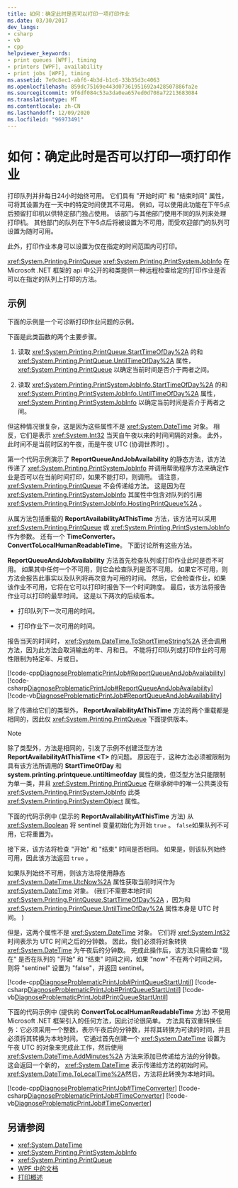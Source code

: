 ```yaml
---
title: 如何：确定此时是否可以打印一项打印作业
ms.date: 03/30/2017
dev_langs:
- csharp
- vb
- cpp
helpviewer_keywords:
- print queues [WPF], timing
- printers [WPF], availability
- print jobs [WPF], timing
ms.assetid: 7e9c8ec1-abf6-4b3d-b1c6-33b35d3c4063
ms.openlocfilehash: 859dc75169e443d07361951692a428507886fa2e
ms.sourcegitcommit: 9f6df084c53a3da0ea657ed0d708a72213683084
ms.translationtype: MT
ms.contentlocale: zh-CN
ms.lasthandoff: 12/09/2020
ms.locfileid: "96973491"
---
```

# <a name="how-to-discover-whether-a-print-job-can-be-printed-at-this-time-of-day"></a>如何：确定此时是否可以打印一项打印作业
打印队列并非每日24小时始终可用。 它们具有 "开始时间" 和 "结束时间" 属性，可将其设置为在一天中的特定时间使其不可用。 例如，可以使用此功能在下午5点后预留打印机以供特定部门独占使用。 该部门与其他部门使用不同的队列来处理打印机。 其他部门的队列在下午5点后将被设置为不可用，而受欢迎部门的队列可设置为随时可用。  
  
 此外，打印作业本身可以设置为仅在指定的时间范围内可打印。  
  
 <xref:System.Printing.PrintQueue> <xref:System.Printing.PrintSystemJobInfo> 在 Microsoft .NET 框架的 api 中公开的和类提供一种远程检查给定的打印作业是否可以在指定的队列上打印的方法。  
  
## <a name="example"></a>示例  
 下面的示例是一个可诊断打印作业问题的示例。  
  
 下面是此类函数的两个主要步骤。  
  
1. 读取 <xref:System.Printing.PrintQueue.StartTimeOfDay%2A> 的和 <xref:System.Printing.PrintQueue.UntilTimeOfDay%2A> 属性， <xref:System.Printing.PrintQueue> 以确定当前时间是否介于两者之间。  
  
2. 读取 <xref:System.Printing.PrintSystemJobInfo.StartTimeOfDay%2A> 的和 <xref:System.Printing.PrintSystemJobInfo.UntilTimeOfDay%2A> 属性， <xref:System.Printing.PrintSystemJobInfo> 以确定当前时间是否介于两者之间。  
  
 但这种情况很复杂，这是因为这些属性不是 <xref:System.DateTime> 对象。 相反，它们是表示 <xref:System.Int32> 当天自午夜以来的时间间隔的对象。 此外，此时间不是当前时区的午夜，而是午夜 UTC (协调世界时) 。  
  
 第一个代码示例演示了 **ReportQueueAndJobAvailability** 的静态方法，该方法传递了 <xref:System.Printing.PrintSystemJobInfo> 并调用帮助程序方法来确定作业是否可以在当前时间打印，如果不能打印，则调用。 请注意， <xref:System.Printing.PrintQueue> 不会传递给方法。 这是因为在 <xref:System.Printing.PrintSystemJobInfo> 其属性中包含对队列的引用 <xref:System.Printing.PrintSystemJobInfo.HostingPrintQueue%2A> 。  
  
 从属方法包括重载的 **ReportAvailabilityAtThisTime** 方法，该方法可以采用 <xref:System.Printing.PrintQueue> 或 <xref:System.Printing.PrintSystemJobInfo> 作为参数。 还有一个 **TimeConverter。 ConvertToLocalHumanReadableTime**。 下面讨论所有这些方法。  
  
 **ReportQueueAndJobAvailability** 方法首先检查队列或打印作业此时是否不可用。 如果其中任何一个不可用，则它会检查队列是否不可用。 如果它不可用，则方法会报告此事实以及队列将再次变为可用的时间。 然后，它会检查作业，如果该作业不可用，它将在它可以打印时报告下一个时间跨度。 最后，该方法将报告作业可以打印的最早时间。 这是以下两次的后续版本。  
  
- 打印队列下一次可用的时间。  
  
- 打印作业下一次可用的时间。  
  
 报告当天的时间时， <xref:System.DateTime.ToShortTimeString%2A> 还会调用方法，因为此方法会取消输出的年、月和日。 不能将打印队列或打印作业的可用性限制为特定年、月或日。  
  
 [!code-cpp[DiagnoseProblematicPrintJob#ReportQueueAndJobAvailability](~/samples/snippets/cpp/VS_Snippets_Wpf/DiagnoseProblematicPrintJob/CPP/Program.cpp#reportqueueandjobavailability)]
 [!code-csharp[DiagnoseProblematicPrintJob#ReportQueueAndJobAvailability](~/samples/snippets/csharp/VS_Snippets_Wpf/DiagnoseProblematicPrintJob/CSharp/Program.cs#reportqueueandjobavailability)]
 [!code-vb[DiagnoseProblematicPrintJob#ReportQueueAndJobAvailability](~/samples/snippets/visualbasic/VS_Snippets_Wpf/DiagnoseProblematicPrintJob/visualbasic/program.vb#reportqueueandjobavailability)]  
  
 除了传递给它们的类型外， **ReportAvailabilityAtThisTime** 方法的两个重载都是相同的，因此仅 <xref:System.Printing.PrintQueue> 下面提供版本。  
  
> [!NOTE]
> 除了类型外，方法是相同的，引发了示例不创建泛型方法 **ReportAvailabilityAtThisTime \<T>** 的问题。 原因在于，这种方法必须被限制为具有该方法所调用的 **StartTimeOfDay** 和 **system.printing.printqueue.untiltimeofday** 属性的类，但泛型方法只能限制为单一类，并且 <xref:System.Printing.PrintQueue> 在继承树中的唯一公共类没有 <xref:System.Printing.PrintSystemJobInfo> 此类 <xref:System.Printing.PrintSystemObject> 属性。  
  
 下面的代码示例中 (显示的 **ReportAvailabilityAtThisTime** 方法) 从 <xref:System.Boolean> 将 sentinel 变量初始化为开始 `true` 。 `false`如果队列不可用，它将重置为。  
  
 接下来，该方法将检查 "开始" 和 "结束" 时间是否相同。 如果是，则该队列始终可用，因此该方法返回 `true` 。  
  
 如果队列始终不可用，则该方法将使用静态 <xref:System.DateTime.UtcNow%2A> 属性获取当前时间作为 <xref:System.DateTime> 对象。  (我们不需要本地时间 <xref:System.Printing.PrintQueue.StartTimeOfDay%2A> ，因为和 <xref:System.Printing.PrintQueue.UntilTimeOfDay%2A> 属性本身是 UTC 时间。 )   
  
 但是，这两个属性不是 <xref:System.DateTime> 对象。 它们将 <xref:System.Int32> 时间表示为 UTC 时间之后的分钟数。 因此，我们必须将对象转换 <xref:System.DateTime> 为午夜后的分钟数。 完成此操作后，该方法只需检查 "现在" 是否在队列的 "开始" 和 "结束" 时间之间，如果 "now" 不在两个时间之间，则将 "sentinel" 设置为 "false"，并返回 sentinel。  
  
 [!code-cpp[DiagnoseProblematicPrintJob#PrintQueueStartUntil](~/samples/snippets/cpp/VS_Snippets_Wpf/DiagnoseProblematicPrintJob/CPP/Program.cpp#printqueuestartuntil)]
 [!code-csharp[DiagnoseProblematicPrintJob#PrintQueueStartUntil](~/samples/snippets/csharp/VS_Snippets_Wpf/DiagnoseProblematicPrintJob/CSharp/Program.cs#printqueuestartuntil)]
 [!code-vb[DiagnoseProblematicPrintJob#PrintQueueStartUntil](~/samples/snippets/visualbasic/VS_Snippets_Wpf/DiagnoseProblematicPrintJob/visualbasic/program.vb#printqueuestartuntil)]  
  
 下面的代码示例中 (提供的 **ConvertToLocalHumanReadableTime** 方法) 不使用 Microsoft .NET 框架引入的任何方法，因此讨论很简单。 方法具有双重转换任务：它必须采用一个整数，表示午夜后的分钟数，并将其转换为可读的时间，并且必须将其转换为本地时间。 它通过首先创建一个 <xref:System.DateTime> 设置为午夜 UTC 的对象来完成此工作，然后使用 <xref:System.DateTime.AddMinutes%2A> 方法来添加已传递给方法的分钟数。 这会返回一个新的， <xref:System.DateTime> 表示传递给方法的初始时间。 <xref:System.DateTime.ToLocalTime%2A>然后，方法将此转换为本地时间。  
  
 [!code-cpp[DiagnoseProblematicPrintJob#TimeConverter](~/samples/snippets/cpp/VS_Snippets_Wpf/DiagnoseProblematicPrintJob/CPP/Program.cpp#timeconverter)]
 [!code-csharp[DiagnoseProblematicPrintJob#TimeConverter](~/samples/snippets/csharp/VS_Snippets_Wpf/DiagnoseProblematicPrintJob/CSharp/Program.cs#timeconverter)]
 [!code-vb[DiagnoseProblematicPrintJob#TimeConverter](~/samples/snippets/visualbasic/VS_Snippets_Wpf/DiagnoseProblematicPrintJob/visualbasic/program.vb#timeconverter)]  
  
## <a name="see-also"></a>另请参阅

- <xref:System.DateTime>
- <xref:System.Printing.PrintSystemJobInfo>
- <xref:System.Printing.PrintQueue>
- [WPF 中的文档](documents-in-wpf.md)
- [打印概述](printing-overview.md)
